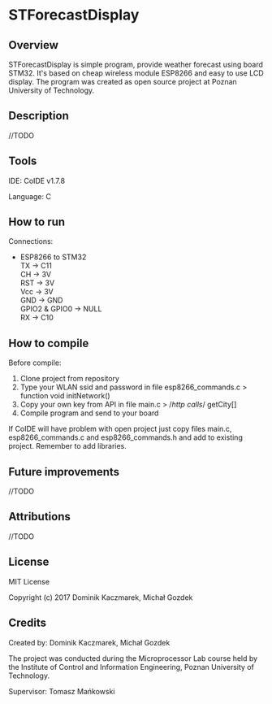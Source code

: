 # STForecastDisplay

## Overview

STForecastDisplay is simple program, provide weather forecast using board STM32. It's based on cheap wireless module ESP8266 and easy to use LCD display. The program was created as open source project at Poznan University of Technology.

## Description

//TODO

## Tools

IDE: CoIDE v1.7.8

Language: C

## How to run

Connections:     
* ESP8266 to STM32    
	TX -> C11   
	CH -> 3V    
	RST -> 3V    
	Vcc -> 3V    
	GND -> GND    
	GPIO2 & GPIO0 -> NULL     
	RX -> C10     

## How to compile

Before compile:
1) Clone project from repository
2) Type your WLAN ssid and password in file esp8266_commands.c > function void initNetwork()
3) Copy your own key from API in file main.c > /*http calls*/ getCity[]
4) Compile program and send to your board

If CoIDE will have problem with open project just copy files main.c, esp8266_commands.c and esp8266_commands.h and add to existing project. Remember to add libraries.

## Future improvements

//TODO

## Attributions

//TODO

## License

MIT License

Copyright (c) 2017 Dominik Kaczmarek, Michał Gozdek

## Credits

Created by: Dominik Kaczmarek, Michał Gozdek

The project was conducted during the Microprocessor Lab course held by the Institute of Control and Information Engineering, Poznan University of Technology.

Supervisor: Tomasz Mańkowski
